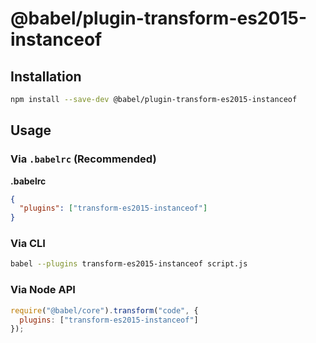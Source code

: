 # @babel/plugin-transform-es2015-instanceof

## Installation

```sh
npm install --save-dev @babel/plugin-transform-es2015-instanceof
```

## Usage

### Via `.babelrc` (Recommended)

**.babelrc**

```json
{
  "plugins": ["transform-es2015-instanceof"]
}
```

### Via CLI

```sh
babel --plugins transform-es2015-instanceof script.js
```

### Via Node API

```javascript
require("@babel/core").transform("code", {
  plugins: ["transform-es2015-instanceof"]
});
```
